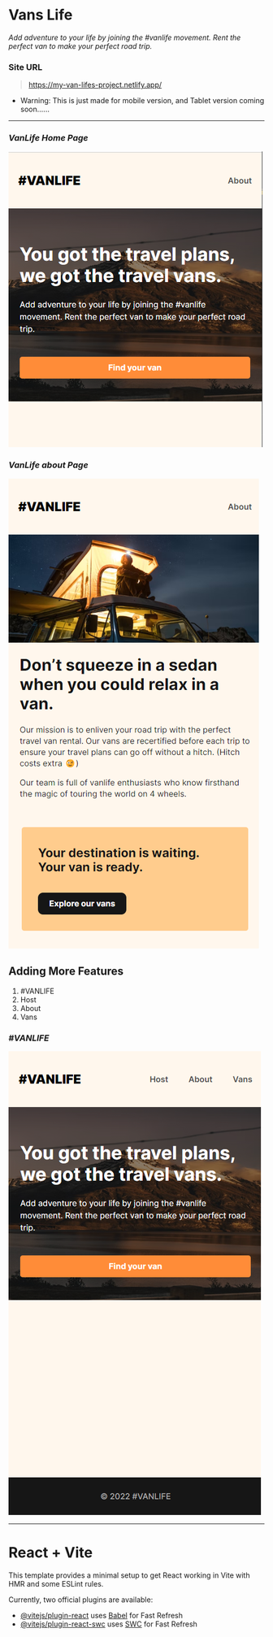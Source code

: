 # Vans Life

_Add adventure to your life by joining the #vanlife movement. Rent the perfect van to make your perfect road trip._

### Site URL

> https://my-van-lifes-project.netlify.app/

- Warning: This is just made for mobile version, and Tablet version coming soon......

---

### _*VanLife Home Page*_

![Alt text](./src/assets/screentshots/vansLife-page.png)

### _*VanLife about Page*_

![Alt text](./src/assets/screentshots/vansLife-about.png)

## Adding More Features

1. #VANLIFE
2. Host
3. About
4. Vans

### _#VANLIFE_

![Alt text](./src/assets/screentshots/vanlife-page-screenshot.png)

---

# React + Vite

This template provides a minimal setup to get React working in Vite with HMR and some ESLint rules.

Currently, two official plugins are available:

- [@vitejs/plugin-react](https://github.com/vitejs/vite-plugin-react/blob/main/packages/plugin-react/README.md) uses [Babel](https://babeljs.io/) for Fast Refresh
- [@vitejs/plugin-react-swc](https://github.com/vitejs/vite-plugin-react-swc) uses [SWC](https://swc.rs/) for Fast Refresh
